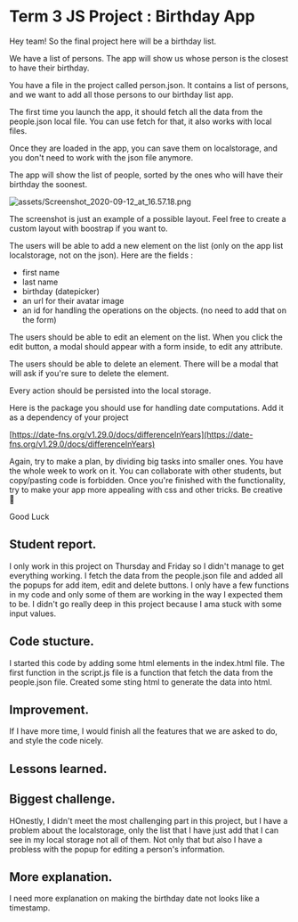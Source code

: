 # Term 3 JS Project : Birthday App

Hey team! So the final project here will be a birthday list.

We have a list of persons. The app will show us whose person is the closest to have their birthday.

You have a file in the project called person.json. It contains a list of persons, and we want to add all those persons to our birthday list app.

The first time you launch the app, it should fetch all the data from the people.json local file. You can use fetch for that, it also works with local files.

Once they are loaded in the app, you can save them on localstorage, and you don't need to work with the json file anymore.

The app will show the list of people, sorted by the ones who will have their birthday the soonest.

![assets/Screenshot_2020-09-12_at_16.57.18.png](assets/Screenshot_2020-09-12_at_16.57.18.png)

The screenshot is just an example of a possible layout. Feel free to create a custom layout with boostrap if you want to.

The users will be able to add a new element on the list (only on the app list localstorage, not on the json). Here are the fields :

-   first name
-   last name
-   birthday (datepicker)
-   an url for their avatar image
-   an id for handling the operations on the objects. (no need to add that on the form)

The users should be able to edit an element on the list. When you click the edit button, a modal should appear with a form inside, to edit any attribute.

The users should be able to delete an element. There will be a modal that will ask if you're sure to delete the element.

Every action should be persisted into the local storage.

Here is the package you should use for handling date computations. Add it as a dependency of your project

[https://date-fns.org/v1.29.0/docs/differenceInYears](https://date-fns.org/v1.29.0/docs/differenceInYears)

Again, try to make a plan, by dividing big tasks into smaller ones.
You have the whole week to work on it. You can collaborate with other students, but copy/pasting code is forbidden.
Once you're finished with the functionality, try to make your app more appealing with css and other tricks.
Be creative 🎨

Good Luck



## Student report.

I only work in this project on Thursday and Friday so I didn't manage to get everything working. I fetch the data from the people.json file and added all the popups for add item, edit and delete buttons. I only have a few functions in my code and only some of them are working in the way I expected them to be. I didn't go really deep in this project because I ama stuck with some input values.

## Code stucture.

I started this code by adding some html elements in the index.html file. The first function in the script.js file is a function that fetch the data from the people.json file. Created some sting html to generate the data into html.

## Improvement.

If I have more time, I would finish all the features that we are asked to do, and style the code nicely.

## Lessons learned.


## Biggest challenge.

HOnestly, I didn't meet the most challenging part in this project, but I have a problem about the localstorage, only the list that I have just add that I can see in my local storage not all of them. Not only that but also I have a probless with the popup for editing a person's information.

## More explanation.
I need more explanation on making the birthday date not looks like a timestamp.


